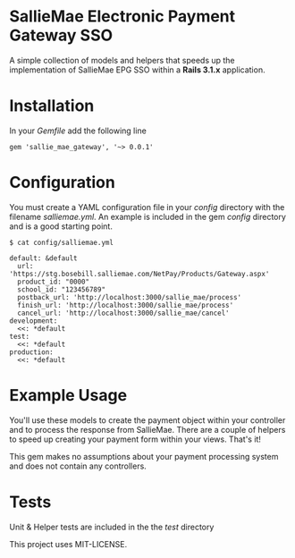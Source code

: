 SallieMae Electronic Payment Gateway SSO
===

A simple collection of models and helpers that speeds up the implementation of SallieMae EPG SSO within a **Rails 3.1.x** application.

Installation
===
In your _Gemfile_ add the following line

    gem 'sallie_mae_gateway', '~> 0.0.1'

Configuration
===
You must create a YAML configuration file in your _config_ directory with the filename _salliemae.yml_. An example is included in the gem _config_ directory and is a good starting point.

    $ cat config/salliemae.yml
    
    default: &default
      url: 'https://stg.bosebill.salliemae.com/NetPay/Products/Gateway.aspx'
      product_id: "0000"
      school_id: "123456789"
      postback_url: 'http://localhost:3000/sallie_mae/process'
      finish_url: 'http://localhost:3000/sallie_mae/process'
      cancel_url: 'http://localhost:3000/sallie_mae/cancel'
    development:
      <<: *default
    test:
      <<: *default
    production:
      <<: *default

Example Usage
===
You'll use these models to create the payment object within your controller and to process the response from SallieMae. There are a couple of helpers to speed up creating your payment form within your views. That's it!

This gem makes no assumptions about your payment processing system and does not contain any controllers.

Tests
===
Unit & Helper tests are included in the the _test_ directory

This project uses MIT-LICENSE.